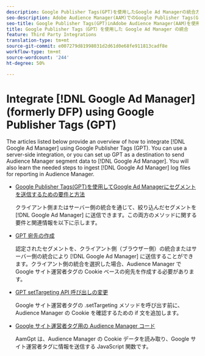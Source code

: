 ```yaml
---
description: Google Publisher Tags(GPT)を使用したGoogle Ad Managerの統合方法の概要です。
seo-description: Adobe Audience Manager(AAM)でのGoogle Publisher Tags(GPT)を使用したGoogle Ad Managerの統合方法の概要です。
seo-title: Google Publisher Tags(GPT)inAdobe Audience Manager(AAM)を使用してGoogle Ad Managerを統合する
title: Google Publisher Tags（GPT）を使用した Google Ad Manager の統合
feature: Third Party Integrations
translation-type: tm+mt
source-git-commit: e007279d81998031d2d61d0e68fe911813cadf8e
workflow-type: tm+mt
source-wordcount: '244'
ht-degree: 50%

---
```



# Integrate [!DNL Google Ad Manager] (formerly DFP) using Google Publisher Tags (GPT)

The articles listed below provide an overview of how to integrate [!DNL Google Ad Manager] using Google Publisher Tags (GPT). You can use a server-side integration, or you can set up GPT as a destination to send Audience Manager segment data to [!DNL Google Ad Manager]. You will also learn the needed steps to ingest [!DNL Google Ad Manager] log files for reporting in Audience Manager.

* [Google Publisher Tags(GPT)を使用してGoogle Ad Managerにセグメントを送信するための要件と方法](/help/using/integration/gpt-aam-destination/gpt-aam-requirements.md)

   クライアント側またはサーバー側の統合を通じて、絞り込んだセグメントを [!DNL Google Ad Manager] に送信できます。この両方のメソッドに関する要件と関連情報を以下に示します。

* [GPT 宛先の作成](/help/using/integration/gpt-aam-destination/gpt-aam-create-destination.md)

   認定されたセグメントを、クライアント側（ブラウザー側）の統合またはサーバー側の統合により [!DNL Google Ad Manager] に送信することができます。クライアント側の統合を選択した場合、Audience Manager で Google サイト運営者タグの Cookie ベースの宛先を作成する必要があります。

* [GPT setTargeting API 呼び出しの変更](/help/using/integration/gpt-aam-destination/gpt-aam-modify-api.md)

   Google サイト運営者タグの .setTargeting メソッドを呼び出す前に、Audience Manager の Cookie を確認するための if 文を追加します。

* [Google サイト運営者タグ用の Audience Manager コード](/help/using/integration/gpt-aam-destination/gpt-aam-aamgpt-code.md)

   AamGpt は、Audience Manager の Cookie データを読み取り、Google サイト運営者タグに情報を送信する JavaScript 関数です。
